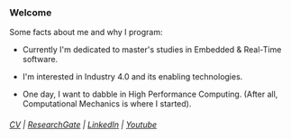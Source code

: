 ### Welcome

Some facts about me and why I program:

- Currently I'm dedicated to master's studies in Embedded & Real-Time software. 

- I'm interested in Industry 4.0 and its enabling technologies.

- One day, I want to dabble in High Performance Computing. (After all, Computational Mechanics is where I started).

###### [CV](https://drive.google.com/file/d/1pYv5m6SiAlh4wDjmAke4xLFVErn5jLCR/view?usp=sharing)  |  [ResearchGate](https://www.researchgate.net/profile/Lino-Mediavilla-Ponce-2)  |  [LinkedIn](https://www.linkedin.com/in/lino-mp/)  |  [Youtube](https://www.youtube.com/channel/UCZkV9Lik6CgCtiTS2hb3y-g) 
